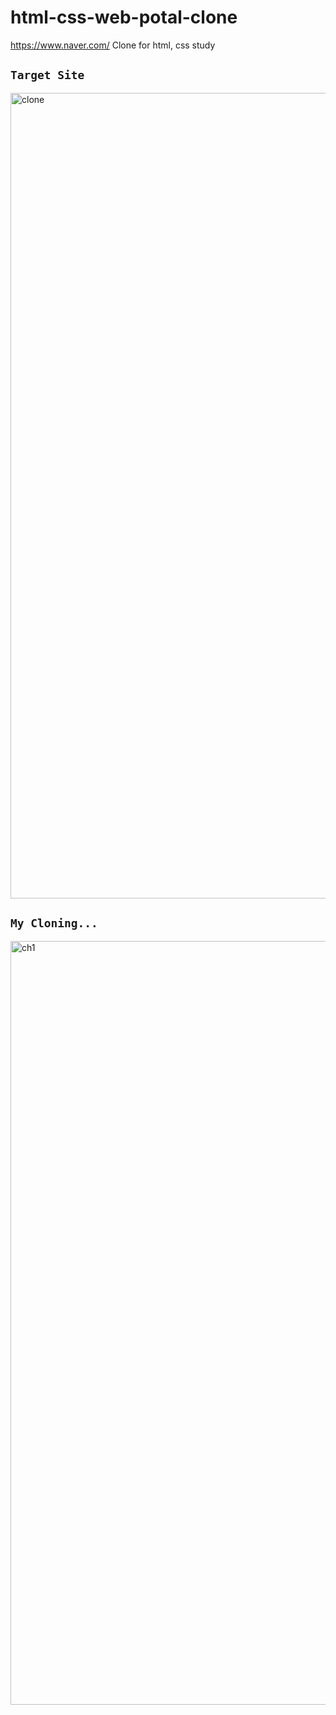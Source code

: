 # html-css-web-potal-clone
https://www.naver.com/ Clone for html, css study


## `Target Site`
<img width="1289" alt="clone" src="https://user-images.githubusercontent.com/49154920/87513974-7f471800-c6b4-11ea-8876-d64976ab887c.png">



## `My Cloning...`
<img width="1222" alt="ch1" src="https://user-images.githubusercontent.com/49154920/87514038-971e9c00-c6b4-11ea-8d4d-e1b11a3b4e41.png">
